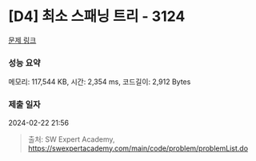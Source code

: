 # [D4] 최소 스패닝 트리 - 3124 

[문제 링크](https://swexpertacademy.com/main/code/problem/problemDetail.do?contestProbId=AV_mSnmKUckDFAWb) 

### 성능 요약

메모리: 117,544 KB, 시간: 2,354 ms, 코드길이: 2,912 Bytes

### 제출 일자

2024-02-22 21:56



> 출처: SW Expert Academy, https://swexpertacademy.com/main/code/problem/problemList.do